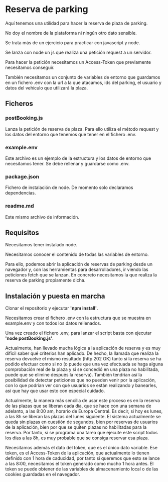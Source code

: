 # Reserva de parking

Aquí tenemos una utilidad para hacer la reserva de plaza de parking.

No doy el nombre de la plataforma ni ningún otro dato sensible.

Se trata más de un ejercicio para practicar con javascript y node.

Se lanza con node un js que realiza una petición request a un servidor.

Para hacer la petición necesitamos un Access-Token que previamente necesitamos conseguir.

También necesitamos un conjunto de variables de entorno que guardamos en un fichero .env con la url a la que atacamos, ids del parking, el usuario y datos del vehículo que utilizará la plaza.



## Ficheros


### postBooking.js

Lanza la petición de reserva de plaza. Para ello utiliza el método request y los datos del entorno que tenemos que tener en el fichero .env.

### example.env

Este archivo es un ejemplo de la estructura y los datos de entorno que necesitamos tener. Se debe rellenar y guardarse como .env.

### package.json

Fichero de instalación de node. De momento solo declaramos dependencias.

### readme.md

Este mismo archivo de información.



## Requisitos

Necesitamos tener instalado node.

Necesitamos conocer el contenido de todas las variables de entorno.

Para ello, podemos abrir la aplicación de reservas de parking desde un navegador y, con las herramientas para desarrolladores, ir viendo las peticiones fetch que se lanzan. En concreto necesitamos la que realiza la reserva de parking propiamente dicha.



## Instalación y puesta en marcha

Clonar el repositorio y ejecutar **'npm install'**.

Necesitamos crear el fichero .env con la estructura que se muestra en example.env y con todos los datos rellenados.

Una vez creado el fichero .env, para lanzar el script basta con ejecutar **'node postBooking.js'**.

Actualmente, han llevado mucha lógica a la aplicación de reserva y es muy difícil saber qué criterios han aplicado. De hecho, la llamada que realiza la reserva devuelve el mismo resultado (http 202 OK) tanto si la reserva se ha podido efectuar como si no (o puede que una vez efectuada se haga alguna comprobación real de la plaza y si se concedió en una plaza no habilitada, puede que se elimine después la reserva). También tendrían así la posibilidad de detectar peticiones que no pueden venir por la aplicación, con lo que podrían ver con qué usuarios se están realizando y banearles, así que hay que usar esto con especial cuidado.

Actualmente, la manera más sencilla de usar este proceso es en la reserva de las plazas que se liberan cada día, que se hace con una semana de adelanto, a las 8:00 am, horario de Europa Central. Es decir, si hoy es lunes, a las 8h se liberan las plazas del lunes siguiente. El sistema actualmente se queda sin plazas en cuestión de segundos, bien por reservas de usuarios de la aplicación, bien por que se quiten plazas no habilitadas para la reserva. Por tanto, si se programa una tarea que ejecute este script todos los días a las 8h, es muy probable que se consiga reservar esa plaza.

Necesitamos además el dato del token, que es el único dato variable. Ese token, es el Access-Token de la aplicación, que actualmente lo tienen definido con 1 hora de caducidad, por tanto si queremos que esto se lance a las 8:00, necesitamos el token generado como mucho 1 hora antes. El token se puede obtener de las variables de almacenamiento local o de las cookies guardadas en el navegador.


